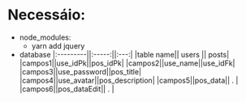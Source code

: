 # Necessáio:

* node_modules:
  - yarn add jquery
* database
  |:---------||:-----:||:---:|
  |table name|| users || posts|
  |campos1||use_idPk||pos_idPk|
  |campos2||use_name||use_idFk|
  |campos3||use_password||pos_title|
  |campos4||use_avatar||pos_description|
  |campos5||pos_data|| . |
  |campos6||pos_dataEdit|| . |

